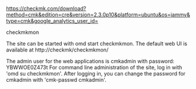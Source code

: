 https://checkmk.com/download?method=cmk&edition=cre&version=2.3.0p10&platform=ubuntu&os=jammy&type=cmk&google_analytics_user_id=

checkmkmon


  The site can be started with omd start checkmkmon.
  The default web UI is available at http://checkmk/checkmkmon/

  The admin user for the web applications is cmkadmin with password: YBWWOE0Z473t
  For command line administration of the site, log in with 'omd su checkmkmon'.
  After logging in, you can change the password for cmkadmin with 'cmk-passwd cmkadmin'.
